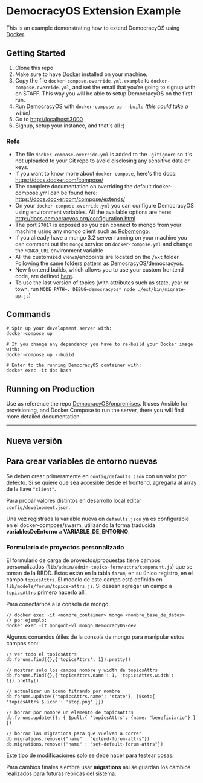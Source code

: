 # DemocracyOS Extension Example

This is an example demonstrating how to extend DemocracyOS using [Docker](https://www.docker.com/).

## Getting Started

1. Clone this repo
2. Make sure to have [Docker](https://www.docker.com/) installed on your machine.
3. Copy the file `docker-compose.override.yml.example` to `docker-compose.override.yml`, and set the email that you're going to signup with on STAFF. This way you will be able to setup DemocracyOS on the first run.
4. Run DemocracyOS with `docker-compose up --build` _(this could take a while)_
5. Go to [http://localhost:3000](http://localhost:3000)
6. Signup, setup your instance, and that's all :)

### Refs

* The file `docker-compose.override.yml` is added to the `.gitignore` so it's not uploaded to your Git repo to avoid disclosing any sensitive data or keys.
* If you want to know more about `docker-compose`, here's the docs: https://docs.docker.com/compose/
* The complete documentation on overriding the default docker-compose.yml can be found here: https://docs.docker.com/compose/extends/
* On your `docker-compose.override.yml` you can configure DemocracyOS using environment variables. All the available options are here: http://docs.democracyos.org/configuration.html
* The port `27017` is exposed so you can connect to mongo from your machine using any mongo client such as [Robomongo](https://robomongo.org/).
* If you already have a mongo 3.2 server running on your machine you can comment out the `mongo` service on `docker-compose.yml` and change the `MONGO_URL` environment variable
* All the customized views/endpoints are located on the `/ext` folder. Following the same folders pattern as DemocracyOS/democracyos.
* New frontend builds, which allows you to use your custom frontend code, are defined [here](https://github.com/DemocracyOS/extension-example/blob/master/ext/lib/build/entries.json).
* To use the last version of topics (with attributes such as state, year or town, run `NODE_PATH=. DEBUG=democracyos* node ./ext/bin/migrate-pp.js`)

## Commands

```
# Spin up your development server with:
docker-compose up
```

```
# If you change any dependency you have to re-build your Docker image with:
docker-compose up --build
```

```
# Enter to the running DemocracyOS container with:
docker exec -it dos bash
```

## Running on Production
Use as reference the repo [DemocracyOS/onpremises](https://github.com/DemocracyOS/onpremises). It uses Ansible for provisioning, and Docker Compose to run the server, there you will find more detailed documentation.

---

## Nueva versión

## Para crear variables de entorno nuevas
Se deben crear primeramente en `config/defaults.json` con un valor por defecto. Si se quiere que sea accesible desde el frontend, agregarla al array de la llave `"client"`.

Para probar valores distintos en desarrollo local editar `config/development.json`.

Una vez registrada la variable nueva en `defaults.json` ya es configurable en el docker-compose/swarm, utilizando la forma traducida __variablesDeEntorno__ a __VARIABLE_DE_ENTORNO__.

### Formulario de proyectos personalizado
El formulario de carga de proyectos/propuestas tiene campos personalizados (`lib/admin/admin-topics-form/attrs/component.js`) que se toman de la BBDD. Estos están en la tabla `forum`, en su único registro, en el campo `topicsAttrs`. El modelo de este campo está definido en `lib/models/forum/topics-attrs.js`. Si desean agregar un campo a `topicsAttrs` primero hacerlo allí.

Para conectarnos a la consola de mongo:

```
// docker exec -it <nombre_container> mongo <nombre_base_de_datos>
// por ejemplo:
docker exec -it mongodb-vl mongo DemocracyOS-dev
```

Algunos comandos útiles de la consola de mongo para manipular estos campos son:
```
// ver todo el topicsAttrs
db.forums.find({},{'topicsAttrs': 1}).pretty()

// mostrar solo los campos nombre y width de topicsAttrs
db.forums.find({},{'topicsAttrs.name': 1, 'topicsAttrs.width': 1}).pretty()

// actualizar un ícono fitrando por nombre
db.forums.update({'topicsAttrs.name': 'state'}, {$set:{ 'topicsAttrs.$.icon': 'stop.png' }})

// borrar por nombre un elemento de topicsAttrs
db.forums.update({}, { $pull:{ 'topicsAttrs': {name: 'beneficiario'} } })

// borrar las migrations para que vuelvan a correr
db.migrations.remove({"name" : "extend-forum-attrs"})
db.migrations.remove({"name" : "set-default-forum-attrs"})
```

Este tipo de modificaciones solo se debe hacer para testear cosas.

Para cambios finales siembre usar **migrations** así se guardan los cambios realizados para futuras réplicas del sistema.
